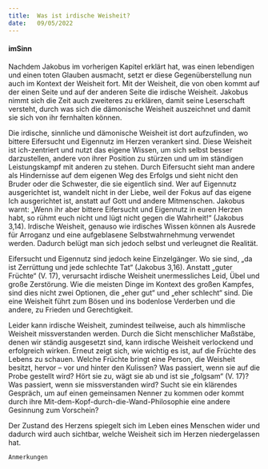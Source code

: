 ```yaml
---
title:  Was ist irdische Weisheit?
date:   09/05/2022
---
```


#### imSinn

Nachdem Jakobus im vorherigen Kapitel erklärt hat, was einen lebendigen und einen toten Glauben ausmacht, setzt er diese Gegenüberstellung nun auch im Kontext der Weisheit fort. Mit der Weisheit, die von oben kommt auf der einen Seite und auf der anderen Seite die irdische Weisheit. Jakobus nimmt sich die Zeit auch zweiteres zu erklären, damit seine Leserschaft versteht, durch was sich die dämonische Weisheit auszeichnet und damit sie sich von ihr fernhalten können.

Die irdische, sinnliche und dämonische Weisheit ist dort aufzufinden, wo bittere Eifersucht und Eigennutz im Herzen verankert sind. Diese Weisheit ist ich-zentriert und nutzt das eigene Wissen, um sich selbst besser darzustellen, andere von ihrer Position zu stürzen und um im ständigen Leistungskampf mit anderen zu stehen. Durch Eifersucht sieht man andere als Hindernisse auf dem eigenen Weg des Erfolgs und sieht nicht den Bruder oder die Schwester, die sie eigentlich sind. Wer auf Eigennutz ausgerichtet ist, wandelt nicht in der Liebe, weil der Fokus auf das eigene Ich ausgerichtet ist, anstatt auf Gott und andere Mitmenschen. Jakobus warnt: „Wenn ihr aber bittere Eifersucht und Eigennutz in euren Herzen habt, so rühmt euch nicht und lügt nicht gegen die Wahrheit!“ (Jakobus 3,14). Irdische Weisheit, genauso wie irdisches Wissen können als Ausrede für Arroganz und eine aufgeblasene Selbstwahrnehmung verwendet werden. Dadurch belügt man sich jedoch selbst und verleugnet die Realität.

Eifersucht und Eigennutz sind jedoch keine Einzelgänger. Wo sie sind, „da ist Zerrüttung und jede schlechte Tat“ (Jakobus 3,16). Anstatt „guter Früchte“ (V. 17), verursacht irdische Weisheit unermessliches Leid, Übel und große Zerstörung. Wie die meisten Dinge im Kontext des großen Kampfes, sind dies nicht zwei Optionen, die „eher gut“ und „eher schlecht“ sind. Die eine Weisheit führt zum Bösen und ins bodenlose Verderben und die andere, zu Frieden und Gerechtigkeit.

Leider kann irdische Weisheit, zumindest teilweise, auch als himmlische Weisheit missverstanden werden. Durch die Sicht menschlicher Maßstäbe, denen wir ständig ausgesetzt sind, kann irdische Weisheit verlockend und erfolgreich wirken. Erneut zeigt sich, wie wichtig es ist, auf die Früchte des Lebens zu schauen. Welche Früchte bringt eine Person, die Weisheit besitzt, hervor – vor und hinter den Kulissen? Was passiert, wenn sie auf die Probe gestellt wird? Hört sie zu, wägt sie ab und ist sie „folgsam“ (V. 17)? Was passiert, wenn sie missverstanden wird? Sucht sie ein klärendes Gespräch, um auf einen gemeinsamen Nenner zu kommen oder kommt durch ihre Mit-dem-Kopf-durch-die-Wand-Philosophie eine andere Gesinnung zum Vorschein?

Der Zustand des Herzens spiegelt sich im Leben eines Menschen wider und dadurch wird auch sichtbar, welche Weisheit sich im Herzen niedergelassen hat.


`Anmerkungen`
